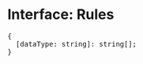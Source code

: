 # Interface: Rules

<pre>
{
  [dataType: string]: string[];
}
</pre>

<script setup>
import Ref from '../../../../../components/api/Ref.vue';
</script>
